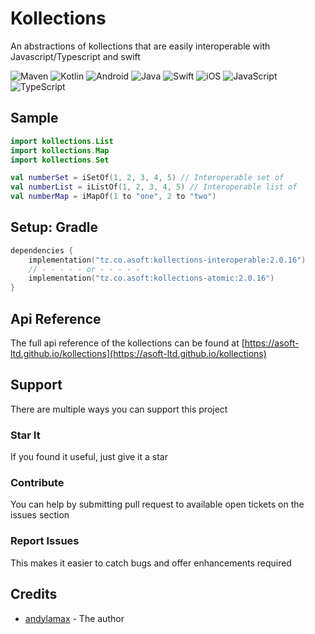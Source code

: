 # Kollections

An abstractions of kollections that are easily interoperable with Javascript/Typescript and swift

![Maven](https://img.shields.io/maven-central/v/tz.co.asoft/kollections/2.0.16?style=for-the-badge)
![Kotlin](https://img.shields.io/badge/kotlin-multiplatform-blue?style=for-the-badge&logo=kotlin&logoColor=white)
![Android](https://img.shields.io/badge/Android-3DDC84?style=for-the-badge&logo=android&logoColor=white)
![Java](https://img.shields.io/badge/java-%23ED8B00.svg?style=for-the-badge&logo=&logoColor=white)
![Swift](https://img.shields.io/badge/swift-F54A2A?style=for-the-badge&logo=swift&logoColor=white)
![iOS](https://img.shields.io/badge/iOS-000000?style=for-the-badge&logo=ios&logoColor=white)
![JavaScript](https://img.shields.io/badge/javascript-%23323330.svg?style=for-the-badge&logo=javascript&logoColor=%23F7DF1E)
![TypeScript](https://img.shields.io/badge/typescript-%23007ACC.svg?style=for-the-badge&logo=typescript&logoColor=white)

## Sample
```kotlin
import kollections.List
import kollections.Map
import kollections.Set

val numberSet = iSetOf(1, 2, 3, 4, 5) // Interoperable set of
val numberList = iListOf(1, 2, 3, 4, 5) // Interoperable list of
val numberMap = iMapOf(1 to "one", 2 to "two")
```

## Setup: Gradle

```kotlin
dependencies {
    implementation("tz.co.asoft:kollections-interoperable:2.0.16")
    // - - - - - or - - - - - 
    implementation("tz.co.asoft:kollections-atomic:2.0.16")
}
```

## Api Reference
The full api reference of the kollections can be found at [https://asoft-ltd.github.io/kollections](https://asoft-ltd.github.io/kollections)


## Support

There are multiple ways you can support this project

### Star It

If you found it useful, just give it a star

### Contribute

You can help by submitting pull request to available open tickets on the issues section

### Report Issues

This makes it easier to catch bugs and offer enhancements required

## Credits

- [andylamax](https://github.com/andylamax) - The author